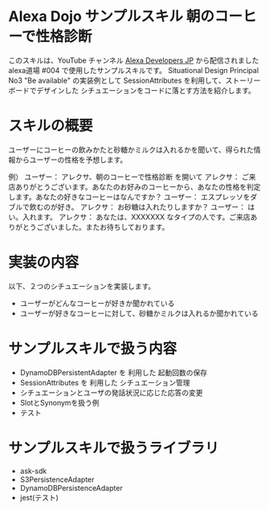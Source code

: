 # Alexa Dojo サンプルスキル 朝のコーヒーで性格診断 

このスキルは、YouTube チャンネル [Alexa Developers JP](https://www.youtube.com/channel/UC_oCQTeG5bQUyn_7tvyEuSw) から配信されました alexa道場 #004 で使用したサンプルスキルです。
Situational Design Principal No3 "Be available" の実装例として SessionAttributes を利用して、ストーリーボードでデザインした シチュエーションをコードに落とす方法を紹介します。

# スキルの概要
ユーザーにコーヒーの飲みかたと砂糖かミルクは入れるかを聞いて、得られた情報からユーザーの性格を予想します。

例）
ユーザー： アレクサ、朝のコーヒーで性格診断 を開いて
アレクサ： ご来店ありがとうございます。あなたのお好みのコーヒーから、あなたの性格を判定します。あなたの好きなコーヒーはなんですか？
ユーザー： エスプレッソをダブルで飲むのが好き。
アレクサ： お砂糖は入れたりしますか？
ユーザー： はい。入れます。
アレクサ： あなたは、XXXXXXX なタイプの人です。ご来店ありがとうございました。またお待ちしております。

# 実装の内容
以下、２つのシチュエーションを実装します。
- ユーザーがどんなコーヒーが好きか聞かれている
- ユーザーが好きなコーヒーに対して、砂糖かミルクは入れるか聞かれている

# サンプルスキルで扱う内容
- DynamoDBPersistentAdapter を 利用した 起動回数の保存
- SessionAttributes を 利用した シチュエーション管理
- シチュエーションとユーザの発話状況に応じた応答の変更
- SlotとSynonymを扱う例
- テスト

# サンプルスキルで扱うライブラリ
- ask-sdk
- S3PersistenceAdapter
- DynamoDBPersistenceAdapter
- jest(テスト)

